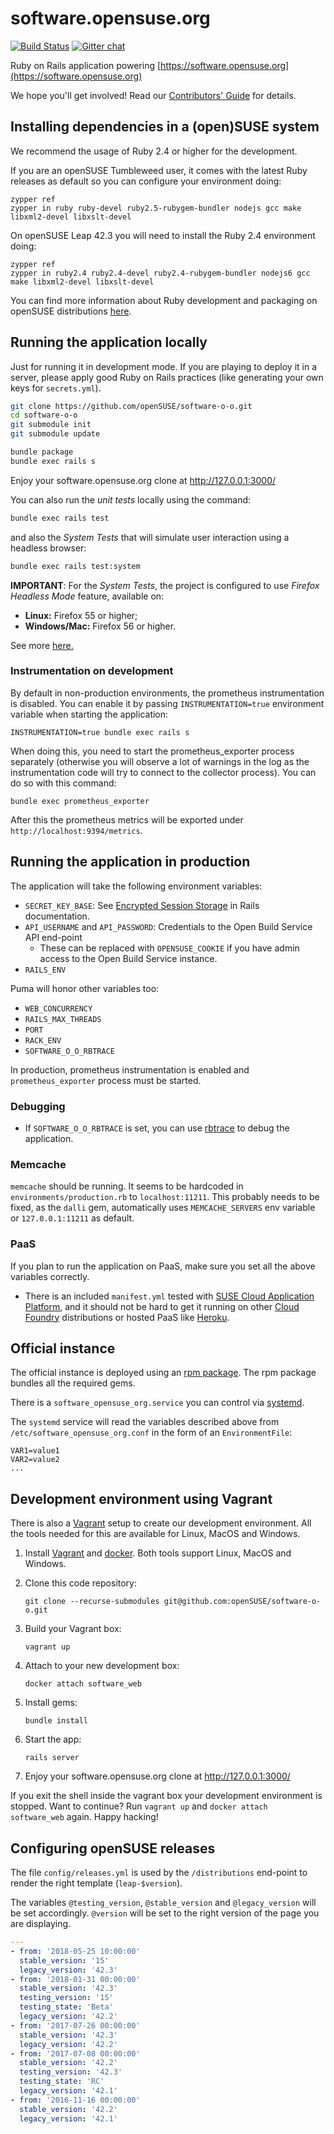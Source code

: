# software.opensuse.org

[![Build Status](https://travis-ci.org/openSUSE/software-o-o.svg?branch=master)](https://travis-ci.org/openSUSE/software-o-o) [![Gitter chat](https://badges.gitter.im/openSUSE/software-o-o.png)](https://gitter.im/openSUSE/software-o-o)

Ruby on Rails application powering
[https://software.opensuse.org](https://software.opensuse.org)

We hope you'll get involved! Read our [Contributors' Guide](https://github.com/openSUSE/software-o-o/blob/master/CONTRIBUTING.md) for details.

## Installing dependencies in a (open)SUSE system

We recommend the usage of Ruby 2.4 or higher for the development.

If you are an openSUSE Tumbleweed user, it comes with the latest Ruby releases as default so you can configure your environment doing:

```console
zypper ref
zypper in ruby ruby-devel ruby2.5-rubygem-bundler nodejs gcc make libxml2-devel libxslt-devel
```

On openSUSE Leap 42.3 you will need to install the Ruby 2.4 environment doing:

```console
zypper ref
zypper in ruby2.4 ruby2.4-devel ruby2.4-rubygem-bundler nodejs6 gcc make libxml2-devel libxslt-devel
```

You can find more information about Ruby development and packaging on openSUSE distributions [here](https://en.opensuse.org/Ruby).

## Running the application locally

Just for running it in development mode. If you are playing to deploy it in a
server, please apply good Ruby on Rails practices (like generating your own
keys for `secrets.yml`).

```bash
git clone https://github.com/openSUSE/software-o-o.git
cd software-o-o
git submodule init
git submodule update

bundle package
bundle exec rails s
```

Enjoy your software.opensuse.org clone at http://127.0.0.1:3000/

You can also run the _unit tests_ locally using the command:

```bash
bundle exec rails test
```
and also the _System Tests_ that will simulate user interaction using a headless browser:

```bash
bundle exec rails test:system
```
**IMPORTANT**: For the _System Tests_, the project is configured to use _Firefox Headless Mode_ feature, available on:

- **Linux:** Firefox 55 or higher;
- **Windows/Mac:** Firefox 56 or higher.

See more [here.](https://developer.mozilla.org/en-US/Firefox/Headless_mode)

### Instrumentation on development
By default in non-production environments, the prometheus instrumentation is disabled. You can enable it by passing `INSTRUMENTATION=true` environment variable when starting the application:

```
INSTRUMENTATION=true bundle exec rails s
```

When doing this, you need to start the prometheus_exporter process separately (otherwise you will observe a lot of warnings in the log as the instrumentation code will try to connect to the collector process). You can do so with this command:

```
bundle exec prometheus_exporter
```

After this the prometheus metrics will be exported under `http://localhost:9394/metrics`.

## Running the application in production

The application will take the following environment variables:

* `SECRET_KEY_BASE`: See [Encrypted Session Storage](http://edgeguides.rubyonrails.org/security.html#encrypted-session-storage) in Rails documentation.
* `API_USERNAME` and `API_PASSWORD`: Credentials to the Open Build Service API end-point
  * These can be replaced with `OPENSUSE_COOKIE` if you have admin access to the Open Build Service instance.
* `RAILS_ENV`

Puma will honor other variables too:

* `WEB_CONCURRENCY`
* `RAILS_MAX_THREADS`
* `PORT`
* `RACK_ENV`
* `SOFTWARE_O_O_RBTRACE`

In production, prometheus instrumentation is enabled and `prometheus_exporter` process must be started.

### Debugging

* If `SOFTWARE_O_O_RBTRACE` is set, you can use [rbtrace](https://github.com/tmm1/rbtrace) to debug the application.

### Memcache

`memcache` should be running. It seems to be hardcoded in `environments/production.rb` to `localhost:11211`.
This probably needs to be fixed, as the `dalli` gem, automatically uses `MEMCACHE_SERVERS` env variable or
`127.0.0.1:11211` as default.

### PaaS

If you plan to run the application on PaaS, make sure you set all the above variables correctly.

* There is an included `manifest.yml` tested with [SUSE Cloud Application Platform](https://www.suse.com/de-de/products/cloud-application-platform/), and it should not be hard to get it running on other [Cloud Foundry](https://www.cloudfoundry.org/) distributions or hosted PaaS like [Heroku](http://heroku.com/).

## Official instance

The official instance is deployed using an [rpm package](https://build.opensuse.org/package/show/openSUSE:infrastructure:software.opensuse.org/software_opensuse_org). The rpm package bundles all the required gems.

There is a `software_opensuse_org.service` you can control via [systemd](https://www.freedesktop.org/wiki/Software/systemd/).

The `systemd` service will read the variables described above from `/etc/software_opensuse_org.conf` in the form of an `EnvironmentFile`:

```
VAR1=value1
VAR2=value2
...
```

## Development environment using Vagrant

There is also a [Vagrant](https://www.vagrantup.com/) setup to create our development
environment. All the tools needed for this are available for Linux, MacOS and
Windows.

1.  Install [Vagrant](https://www.vagrantup.com/downloads.html) and [docker](https://docs.docker.com/engine/getstarted/step_one/). Both tools support Linux, MacOS and Windows.

1.  Clone this code repository:

    ```
    git clone --recurse-submodules git@github.com:openSUSE/software-o-o.git
    ```

1.  Build your Vagrant box:

    ```
    vagrant up
    ```

1.  Attach to your new development box:

    ```
    docker attach software_web
    ```

1. Install gems:

    ```
    bundle install
    ```

1.  Start the app:

    ```
    rails server
    ```

1.  Enjoy your software.opensuse.org clone at http://127.0.0.1:3000/

If you exit the shell inside the vagrant box your development environment
is stopped. Want to continue? Run `vagrant up` and `docker attach software_web`
again. Happy hacking!

## Configuring openSUSE releases

The file `config/releases.yml` is used by the `/distributions` end-point to render the right template (`leap-$version`).

The variables `@testing_version`, `@stable_version` and `@legacy_version` will be set accordingly.
`@version` will be set to the right version of the page you are displaying.

```yaml
---
- from: '2018-05-25 10:00:00'
  stable_version: '15'
  legacy_version: '42.3'
- from: '2018-01-31 00:00:00'
  stable_version: '42.3'
  testing_version: '15'
  testing_state: 'Beta'
  legacy_version: '42.2'
- from: '2017-07-26 00:00:00'
  stable_version: '42.3'
  legacy_version: '42.2'
- from: '2017-07-08 00:00:00'
  stable_version: '42.2'
  testing_version: '42.3'
  testing_state: 'RC'
  legacy_version: '42.1'
- from: '2016-11-16 00:00:00'
  stable_version: '42.2'
  legacy_version: '42.1'
```

